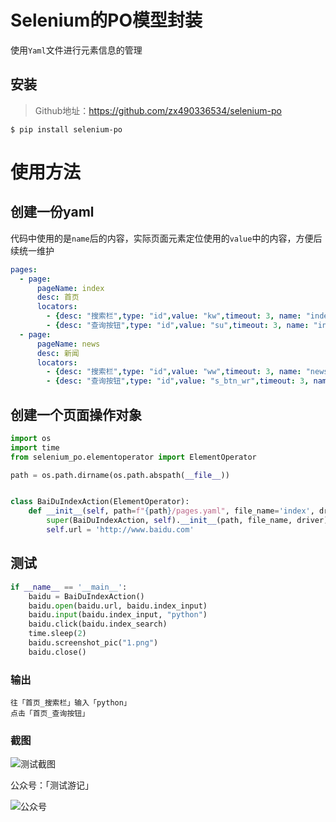 # Selenium的PO模型封装
使用`Yaml`文件进行元素信息的管理

## 安装

> Github地址：https://github.com/zx490336534/selenium-po

```shell
$ pip install selenium-po
```

# 使用方法
## 创建一份yaml

代码中使用的是`name`后的内容，实际页面元素定位使用的`value`中的内容，方便后续统一维护

```yaml
pages:
  - page:
      pageName: index
      desc: 首页
      locators:
        - {desc: "搜索栏",type: "id",value: "kw",timeout: 3, name: "index_input"}
        - {desc: "查询按钮",type: "id",value: "su",timeout: 3, name: "index_search"}
  - page:
      pageName: news
      desc: 新闻
      locators:
        - {desc: "搜索栏",type: "id",value: "ww",timeout: 3, name: "news_input"}
        - {desc: "查询按钮",type: "id",value: "s_btn_wr",timeout: 3, name: "news_search"}
```

## 创建一个页面操作对象

```python
import os
import time
from selenium_po.elementoperator import ElementOperator

path = os.path.dirname(os.path.abspath(__file__))


class BaiDuIndexAction(ElementOperator):
    def __init__(self, path=f"{path}/pages.yaml", file_name='index', driver=None):
        super(BaiDuIndexAction, self).__init__(path, file_name, driver)
        self.url = 'http://www.baidu.com'
```

## 测试

```python
if __name__ == '__main__':
    baidu = BaiDuIndexAction()
    baidu.open(baidu.url, baidu.index_input)
    baidu.input(baidu.index_input, "python")
    baidu.click(baidu.index_search)
    time.sleep(2)
    baidu.screenshot_pic("1.png")
    baidu.close()
```

### 输出
```shell
往「首页_搜索栏」输入「python」
点击「首页_查询按钮」
```

### 截图

![测试截图](https://tva1.sinaimg.cn/large/007S8ZIlly1ghzfb4xq42j31lb0u01kx.jpg)

公众号：「测试游记」

![公众号](https://tva1.sinaimg.cn/large/007S8ZIlly1ghzfczgkauj30rx0wcn01.jpg)